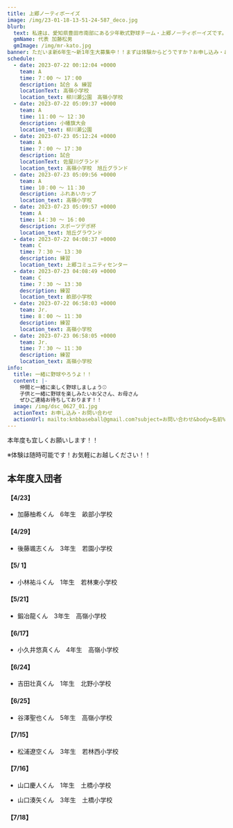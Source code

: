 ```yaml
---
title: 上郷ノーティボーイズ
image: /img/23-01-18-13-51-24-587_deco.jpg
blurb:
  text: 私達は、愛知県豊田市南部にある少年軟式野球チーム・上郷ノーティボーイズです。野球を愛する少年・少女達の夢を育み、軟式野球を正しく指導し、体力向上と礼儀を養成します。また、親友同士の友情と交歓の場を与え、規則正しい明朗な少年・少女を育成することを目的としています。
  gmName: 代表 加藤松男
  gmImage: /img/mr-kato.jpg
banner: ただいま新6年生～新1年生大募集中！！まずは体験からどうですか？お申し込み・お問い合わせはお気軽にどうぞ！！
schedule:
  - date: 2023-07-22 00:12:04 +0000
    team: A
    time: 7：00 ～ 17：00
    description: 試合 ＆ 練習
    locationText: 高嶺小学校
    location_text: 柳川瀬公園　高嶺小学校
  - date: 2023-07-22 05:09:37 +0000
    team: A
    time: 11：00 ～ 12：30
    description: 小幡旗大会
    location_text: 柳川瀬公園
  - date: 2023-07-23 05:12:24 +0000
    team: A
    time: 7：00 ～ 17：30
    description: 試合
    locationText: 佐屋川グランド
    location_text: 高嶺小学校　旭丘グランド
  - date: 2023-07-23 05:09:56 +0000
    team: A
    time: 10：00 ～ 11：30
    description: ふれあいカップ
    location_text: 高嶺小学校
  - date: 2023-07-23 05:09:57 +0000
    team: A
    time: 14：30 ～ 16：00
    description: スポーツデポ杯
    location_text: 旭丘グラウンド
  - date: 2023-07-22 04:08:37 +0000
    team: C
    time: 7：30 ～ 13：30
    description: 練習
    location_text: 上郷コミュニティセンター
  - date: 2023-07-23 04:08:49 +0000
    team: C
    time: 7：30 ～ 13：30
    description: 練習
    location_text: 畝部小学校
  - date: 2023-07-22 06:58:03 +0000
    team: Jr.
    time: 8：00 ～ 11：30
    description: 練習
    location_text: 高嶺小学校
  - date: 2023-07-23 06:58:05 +0000
    team: Jr.
    time: 7：30 ～ 11：30
    description: 練習
    location_text: 高嶺小学校
info:
  title: 一緒に野球やろうよ！！
  content: |-
    仲間と一緒に楽しく野球しましょう⚾
    子供と一緒に野球を楽しみたいお父さん、お母さん
    ぜひご連絡お待ちしております！！
  image: /img/dsc_0627_01.jpg
  actionText: お申し込み・お問い合わせ
  actionUrl: mailto:knbbaseball@gmail.com?subject=お問い合わせ&body=名前%20%3A%0D%0Aふりがな%20%3A%0D%0A電話%20%3A%0D%0A学校名%20%3A%0D%0A学年%20%3A%0D%0Aお問い合せ内容%20%3A（例、体験・見学・入団希望）
---
```

本年度も宜しくお願いします！！


※体験は随時可能です！お気軽にお越しください！！

## 本年度入団者

#### 【4/23】

* 加藤柚希くん　6年生　畝部小学校

#### 【4/29】

* 後藤颯志くん　3年生　若園小学校

#### 【5/ 1】

* 小林祐斗くん　1年生　若林東小学校

#### 【5/21】

* 鍛冶龍くん　3年生　高嶺小学校

#### 【6/17】

* 小久井悠真くん　4年生　高嶺小学校

#### 【6/24】

* 吉田壮真くん　1年生　北野小学校

#### 【6/25】

* 谷澤聖也くん　5年生　高嶺小学校

#### 【7/15】

* 松浦遼空くん　3年生　若林西小学校

#### 【7/16】

* 山口慶人くん　1年生　土橋小学校

* 山口湊矢くん　3年生　土橋小学校

#### 【7/18】